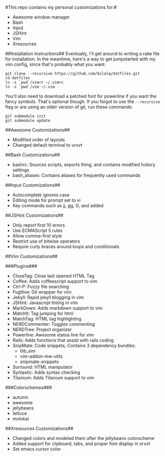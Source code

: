 #This repo contains my personal customizations for:#
* Awesome window manager
* Bash
* Input
* JSHint
* Vim
* Xresources 

##Installation Instructions##
Eventually, I'll get around to writing a rake file for installation. In
the meantime, here's a way to get jumpstarted with my vim config, since that's
probably what you want:

    git clone --recursive https://github.com/bilalq/dotfiles.git
    cd dotfiles
    ln -s `pwd`/vimrc ~/.vimrc
    ln -s `pwd`/vim ~/.vim

You'll also need to download a patched font for powerline if you want the fancy
symbols. That's optional though. If you forgot to use the `--recursive` flag or
are using an older version of git, run these commands:

    git submodule init
    git submodule update

##Awesome Customizations##
* Modified order of layouts
* Changed default terminal to urxvt


##Bash Customizations##
* bashrc: Sources scripts, exports thing, and contains modified history settings
* bash\_aliases: Contains aliases for frequently used commands


##Input Customizations##
* Autocomplete ignores case
* Editing mode for prompt set to vi
* Key commands such as jj, gg, G, and <c-p> added


##JSHint Customizations##
* Only report first 10 errors
* Use ECMAScript 5 rules
* Allow comma-first style
* Restrict use of bitwise operators
* Require curly braces around loops and conditionals


##Vim Customizations##

###Plugins###
* CloseTag: Close last opened HTML Tag
* Coffee: Adds coffeescript support to vim
* Ctrl-P: Fuzzy file searching
* Fugitive: Git wrapper for vim
* Jekyll: Rapid jekyll blogging in vim
* JSHint: Javascript linting in vim
* MarkDown: Adds markdown support to vim
* MatchIt: Tag jumping for html
* MatchTag: HTML tag highlighting
* NERDCommenter: Toggles commenting
* NERDTree: Project organizer
* Powerline: Awesome status line for vim
* Rails: Adds functions that assist with rails coding
* SnipMate: Code snippets; Contains 3 dependency bundles:
  * tlib\_vim
  * vim-addon-mw-utils
  * snipmate-snippets
* Surround: HTML manipulator
* Syntastic: Adds syntax checking
* Titanium: Adds Titanium support to vim

###Colorschemes###
* autumn
* awesome
* jellybeans
* lettuce
* molokai


##Xresources Customizations##
* Changed colors and modeled them after the jellybeans colorscheme
* Added support for clipboard, tabs, and proper font display in urxvt
* Set emacs cursor color

